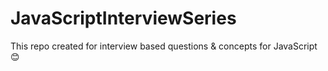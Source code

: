 # JavaScriptInterviewSeries
This repo created for interview based questions & concepts for JavaScript😊

